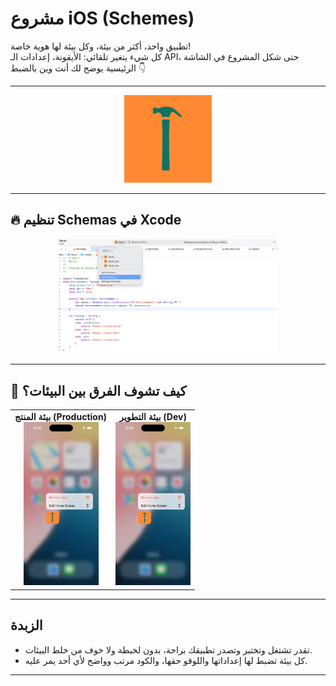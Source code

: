 # مشروع iOS  (Schemes)

تطبيق واحد، أكثر من بيئة، وكل بيئة لها هوية خاصة!  
كل شيء يتغير تلقائي: الأيقونة، إعدادات الـ API، حتى شكل المشروع في الشاشة الرئيسية يوضح لك أنت وين بالضبط 👇

---



<p align="center">
  <img src="screenshots/ravlo-logo.png" alt="Logo" width="140"/>
</p>

---

## 🔥 تنظيم Schemas في Xcode

<p align="center">
  <img src="screenshots/Schemas.png" alt="Xcode Schemas" width="350"/>
</p>

---

## 👀 كيف تشوف الفرق بين البيئات؟

<table>
  <tr>
    <td align="center">
      <b>بيئة المنتج (Production)</b><br>
      <img src="screenshots/Logo-prod.png" alt="Production Icon" width="120"/>
    </td>
    <td align="center">
      <b>بيئة التطوير (Dev)</b><br>
      <img src="screenshots/Logo-dev.png" alt="Dev Icon" width="120"/>
    </td>
  </tr>
</table>

---

## الزبدة

- تقدر تشتغل وتختبر وتصدر تطبيقك براحة، بدون لخبطة ولا خوف من خلط البيئات.
- كل بيئة تضبط لها إعداداتها واللوقو حقها، والكود مرتب وواضح لأي أحد يمر عليه.


---




